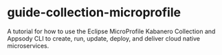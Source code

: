 # guide-collection-microprofile
A tutorial for how to use the Eclipse MicroProfile Kabanero Collection and Appsody CLI to create, run, update, deploy, and deliver cloud native microservices.
